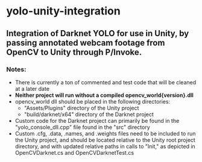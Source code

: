 # yolo-unity-integration

## Integration of Darknet YOLO for use in Unity, by passing annotated webcam footage from OpenCV to Unity through P/Invoke.

### Notes:
* There is currently a ton of commented and test code that will be cleaned at a later date
* __Neither project will run without a compiled opencv_world{version}.dll__
* opencv_world dll should be placed in the following directories:
	* "Assets/Plugins" directory of the Unity project
	* "build/darknet/x64" directory of the Darknet project
* Custom code for the Darknet project can primarily be found in the "yolo_console_dll.cpp" file found in the "src" directory
* Custom .cfg, .data, .names, and .weights files need to be included to run the Unity project, and should be located relative to the Unity root project directory, and with updated relative paths in calls to "Init," as depicted in OpenCVDarknet.cs and OpenCVDarknetTest.cs
